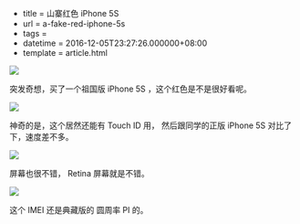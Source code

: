  - title = 山寨红色 iPhone 5S
 - url = a-fake-red-iphone-5s
 - tags = 
 - datetime = 2016-12-05T23:27:26.000000+08:00
 - template = article.html

![](https://ooo.0o0.ooo/2016/12/05/584585c512313.jpg)

突发奇想，买了一个祖国版 iPhone 5S ，这个红色是不是很好看呢。

<!--more-->


![](https://ooo.0o0.ooo/2016/12/05/584585c572f4a.jpg)

神奇的是，这个居然还能有 Touch ID 用， 然后跟同学的正版 iPhone 5S 对比了下，速度差不多。

![](https://ooo.0o0.ooo/2016/12/05/584585c581ad8.jpg)

屏幕也很不错， Retina 屏幕就是不错。

![](https://ooo.0o0.ooo/2016/12/05/584585c5ab4a1.jpg)

这个 IMEI 还是典藏版的 圆周率 PI 的。
